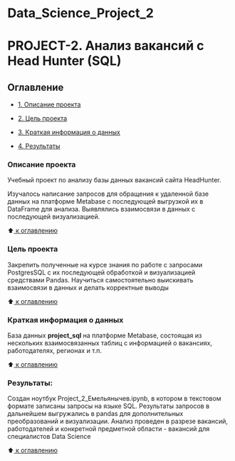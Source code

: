 # Data_Science_Project_2
# PROJECT-2. Анализ вакансий с Head Hunter (SQL)

## Оглавление
 * [1. Описание проекта](https://github.com/emelyany4eff/Data_Science_Project_2/tree/master/README.md#Описание-проекта)

 * [2. Цель проекта](https://github.com/emelyany4eff/Data_Science_Project_2/tree/master/README.md#Цель-проекта)

 * [3. Краткая информация о данных](https://github.com/emelyany4eff/Data_Science_Project_2/tree/master//README.md#Краткая-информация-о-данных)

 * [4. Результаты](https://github.com/emelyany4eff/Data_Science_Project_2/tree/master/README.md#Результаты)

### Описание проекта
Учебный проект по анализу базы данных вакансий сайта HeadHunter.

Изучалось написание запросов для обращения к удаленной базе данных на платформе Metabase с последующей выгрузкой их в DataFrame для анализа. Выявлялись взаимосвязи в данных с последующей визуализацией.

:arrow_up:[ к оглавлению](https://github.com/emelyany4eff/Data_Science_Project_2/tree/master/README.md#Оглавление)

### Цель проекта
Закрепить полученные на курсе знания по работе с запросами PostgresSQL с их последующей обработкой и визуализацией средствами Pandas.
Научиться самостоятельно выискивать взаимосвязи в данных и делать корректные выводы

:arrow_up:[ к оглавлению](https://github.com/emelyany4eff/Data_Science_Project_2/tree/master/README.md#Оглавление)


### Краткая информация о данных
База данных **project_sql** на платформе Metabase, состоящая из нескольких взаимосвязанных таблиц с информацией о вакансиях, работодателях, регионах и т.п.

:arrow_up:[ к оглавлению](https://github.com/emelyany4eff/Data_Science_Project_2/tree/master/README.md#Оглавление)

### Результаты:  
Создан ноутбук Project_2_Емельянычев.ipynb, в котором в текстовом формате записаны запросы на языке SQL. Результаты запросов в дальнейшем выгружались в pandas для дополнительных преобразований и визуализации. Анализ проведен в разрезе вакансий, работодателей и конкретной предметной области - вакансий для специалистов Data Science

:arrow_up:[ к оглавлению](https://github.com/emelyany4eff/Data_Science_Project_2/tree/master/README.md#Оглавление)
